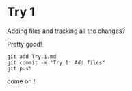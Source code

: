 # Try 1

Adding files and tracking all the changes?

Pretty good!

```
git add Try.1.md
git commit -m "Try 1: Add files"
git push
```
come on !
